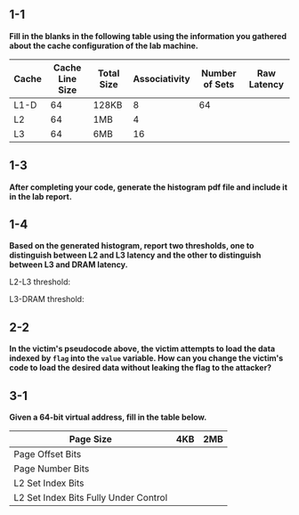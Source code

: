 ## 1-1

**Fill in the blanks in the following table using the information you gathered about the cache configuration of the lab machine.**

| Cache | Cache Line Size | Total Size | Associativity | Number of Sets | Raw Latency |
| ----- | --------------- | ---------- | ------------- | -------------- | ----------- |
| L1-D  | 64              | 128KB      | 8             | 64             |             |
| L2    | 64              | 1MB        | 4             |                |             |
| L3    | 64              | 6MB        | 16            |                |             |

## 1-3

**After completing your code, generate the histogram pdf file and include it in the lab report.**

<!-- ![Histogram](./Part1-Timing/Histogram.pdf) -->

## 1-4

**Based on the generated histogram, report two thresholds, one to distinguish between L2 and L3 latency and the other to distinguish between L3 and DRAM latency.**

L2-L3 threshold:

L3-DRAM threshold:

## 2-2

**In the victim's pseudocode above, the victim attempts to load the data indexed by `flag` into the `value` variable. How can you change the victim's code to load the desired data without leaking the flag to the attacker?**


## 3-1

**Given a 64-bit virtual address, fill in the table below.**

| Page Size                             | 4KB     | 2MB     |
| ------------------------------------- | ------- | ------- |
| Page Offset Bits                      |         |         |
| Page Number Bits                      |         |         |
| L2 Set Index Bits                     |         |         |
| L2 Set Index Bits Fully Under Control |         |         |
